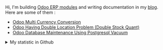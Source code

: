 Hi, I'm building [Odoo ERP modules](https://apps.odoo.com/apps/browse?repo_maintainer_id=276647) and writing documentation in my [blog](https://blog.altela.net). Here are some of them :
<!-- BLOG-POST-LIST:START -->
- [Odoo Multi Currency Conversion](https://blog.altela.net/2023/01/odoo-multi-currency-conversion.html)
- [Odoo Having Double Location Problem &lpar;Double Stock Quant&rpar;](https://blog.altela.net/2023/01/odoo-having-double-location-problem.html)
- [Odoo Database Maintenance Using Postgresql Vacuum](https://blog.altela.net/2023/01/odoo-database-maintenance-using_01303608544.html)
<!-- BLOG-POST-LIST:END -->


<details>
    <summary>My statistic in Github</summary>
<div>

<img height="154" src="https://github-readme-stats.vercel.app/api?username=altela&count_private=true&theme=github_dark&hide_border=true&show_icons=true&include_all_commits=true&hide_rank=false&custom_title=Activity%20On%20GitHub" />
  
<img height="154" src="https://github-readme-stats.vercel.app/api/top-langs/?username=altela&layout=compact&theme=github_dark&&langs_count=10&hide_border=true&custom_title=Repository's%20Composition%20Languages" />
</div>
    
<!--START_SECTION:waka-->

```text
XML                2 hrs 6 mins    █████████████░░░░░░░░░░░░   51.88 %
Python             1 hr 23 mins    ████████▓░░░░░░░░░░░░░░░░   34.19 %
CSS                33 mins         ███▒░░░░░░░░░░░░░░░░░░░░░   13.70 %
JavaScript         0 secs          ░░░░░░░░░░░░░░░░░░░░░░░░░   00.10 %
Text               0 secs          ░░░░░░░░░░░░░░░░░░░░░░░░░   00.08 %
requirements.txt   0 secs          ░░░░░░░░░░░░░░░░░░░░░░░░░   00.05 %
```

<!--END_SECTION:waka-->

</details>

<!-- Waka documentation : https://medium.com/@JakenH/show-off-your-coding-stats-on-your-github-profile-using-wakatime-ce3ceb1063b5 -->
